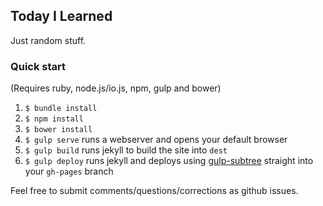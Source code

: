 ## Today I Learned

Just random stuff.

### Quick start

(Requires ruby, node.js/io.js, npm, gulp and bower)

1. `$ bundle install`
2. `$ npm install`
3. `$ bower install`
4. `$ gulp serve` runs a webserver and opens your default browser
5. `$ gulp build` runs jekyll to build the site into `dest`
6. `$ gulp deploy` runs jekyll and deploys using [gulp-subtree](https://github.com/Snugug/gulp-subtree) straight into your `gh-pages` branch

Feel free to submit comments/questions/corrections as github issues.
